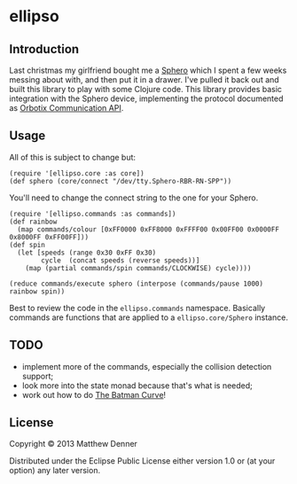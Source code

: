 # ellipso
## Introduction
Last christmas my girlfriend bought me a [Sphero](http://gosphero.com/) which I spent a few weeks
messing about with, and then put it in a drawer.  I've pulled it back out and built this library to
play with some Clojure code.  This library provides basic integration with the Sphero device,
implementing the protocol documented as [Orbotix Communication API](https://github.com/orbotix/DeveloperResources/blob/master/docs/Sphero_API_1.46.pdf?raw=true).

## Usage
All of this is subject to change but:

    (require '[ellipso.core :as core])
    (def sphero (core/connect "/dev/tty.Sphero-RBR-RN-SPP"))

You'll need to change the connect string to the one for your Sphero.

    (require '[ellipso.commands :as commands])
    (def rainbow
      (map commands/colour [0xFF0000 0xFF8000 0xFFFF00 0x00FF00 0x0000FF 0x8000FF 0xFF00FF]))
    (def spin
      (let [speeds (range 0x30 0xFF 0x30)
            cycle  (concat speeds (reverse speeds))]
        (map (partial commands/spin commands/CLOCKWISE) cycle))))

    (reduce commands/execute sphero (interpose (commands/pause 1000) rainbow spin))

Best to review the code in the `ellipso.commands` namespace.  Basically commands
are functions that are applied to a `ellipso.core/Sphero` instance.

## TODO
* implement more of the commands, especially the collision detection support;
* look more into the state monad because that's what is needed;
* work out how to do [The Batman Curve](http://mathworld.wolfram.com/BatmanCurve.html)!

## License

Copyright © 2013 Matthew Denner

Distributed under the Eclipse Public License either version 1.0 or (at your option) any later version.
